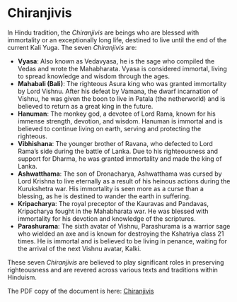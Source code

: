 # Chiranjivis

In Hindu tradition, the *Chiranjivis* are beings who are blessed with immortality or an exceptionally long life, destined to live until the end of the current Kali Yuga. The seven *Chiranjivis* are:

- **Vyasa**: Also known as Vedavyasa, he is the sage who compiled the Vedas and wrote the Mahabharata. Vyasa is considered immortal, living to spread knowledge and wisdom through the ages.
- **Mahabali (Bali)**: The righteous Asura king who was granted immortality by Lord Vishnu. After his defeat by Vamana, the dwarf incarnation of Vishnu, he was given the boon to live in Patala (the netherworld) and is believed to return as a great king in the future.
- **Hanuman**: The monkey god, a devotee of Lord Rama, known for his immense strength, devotion, and wisdom. Hanuman is immortal and is believed to continue living on earth, serving and protecting the righteous.
- **Vibhishana**: The younger brother of Ravana, who defected to Lord Rama’s side during the battle of Lanka. Due to his righteousness and support for Dharma, he was granted immortality and made the king of Lanka.
- **Ashwatthama**: The son of Dronacharya, Ashwatthama was cursed by Lord Krishna to live eternally as a result of his heinous actions during the Kurukshetra war. His immortality is seen more as a curse than a blessing, as he is destined to wander the earth in suffering.
- **Kripacharya**: The royal preceptor of the Kauravas and Pandavas, Kripacharya fought in the Mahabharata war. He was blessed with immortality for his devotion and knowledge of the scriptures.
- **Parashurama**: The sixth avatar of Vishnu, Parashurama is a warrior sage who wielded an axe and is known for destroying the Kshatriya class 21 times. He is immortal and is believed to be living in penance, waiting for the arrival of the next Vishnu avatar, Kalki.

These seven *Chiranjivis* are believed to play significant roles in preserving righteousness and are revered across various texts and traditions within Hinduism.

The PDF copy of the document is here: [Chiranjivis](Chiranjivis.pdf) 
